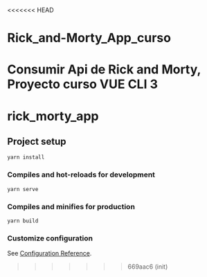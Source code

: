 <<<<<<< HEAD
# Rick_and-Morty_App_curso
Consumir Api de Rick and Morty, Proyecto curso VUE CLI 3
=======
# rick_morty_app

## Project setup
```
yarn install
```

### Compiles and hot-reloads for development
```
yarn serve
```

### Compiles and minifies for production
```
yarn build
```

### Customize configuration
See [Configuration Reference](https://cli.vuejs.org/config/).
>>>>>>> 669aac6 (init)
